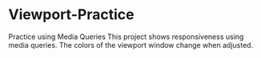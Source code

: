 # Viewport-Practice
Practice using Media Queries
This project shows responsiveness using media queries. 
The colors of the viewport window change when adjusted.
